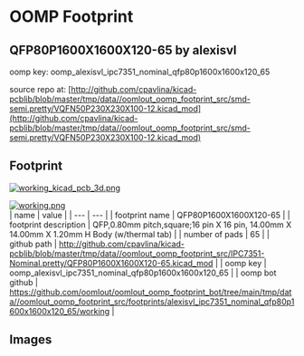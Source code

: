 # OOMP Footprint  
## QFP80P1600X1600X120-65  by alexisvl  
  
oomp key: oomp_alexisvl_ipc7351_nominal_qfp80p1600x1600x120_65  
  
source repo at: [http://github.com/cpavlina/kicad-pcblib/blob/master/tmp/data//oomlout_oomp_footprint_src/smd-semi.pretty/VQFN50P230X230X100-12.kicad_mod](http://github.com/cpavlina/kicad-pcblib/blob/master/tmp/data//oomlout_oomp_footprint_src/smd-semi.pretty/VQFN50P230X230X100-12.kicad_mod)  
## Footprint  
  
[![working_kicad_pcb_3d.png](working_kicad_pcb_3d_600.png)](working_kicad_pcb_3d.png)  
  
[![working.png](working_600.png)](working.png)  
| name | value | 
| --- | --- | 
| footprint name | QFP80P1600X1600X120-65 | 
| footprint description | QFP,0.80mm pitch,square;16 pin X 16 pin, 14.00mm X 14.00mm X 1.20mm H Body (w/thermal tab) | 
| number of pads | 65 | 
| github path | http://github.com/cpavlina/kicad-pcblib/blob/master/tmp/data//oomlout_oomp_footprint_src/IPC7351-Nominal.pretty/QFP80P1600X1600X120-65.kicad_mod | 
| oomp key | oomp_alexisvl_ipc7351_nominal_qfp80p1600x1600x120_65 | 
| oomp bot github | https://github.com/oomlout/oomlout_oomp_footprint_bot/tree/main/tmp/data//oomlout_oomp_footprint_src/footprints/alexisvl_ipc7351_nominal_qfp80p1600x1600x120_65/working | 
## Images  
